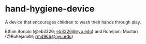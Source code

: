 # hand-hygiene-device 
A device that encourages children to wash their hands through play.

Ethan Bonpin (@eb3326; eb3326@nyu.edu) and Ruhejami Mustari (@RuhejamiM; rm4966@nyu.edu)


